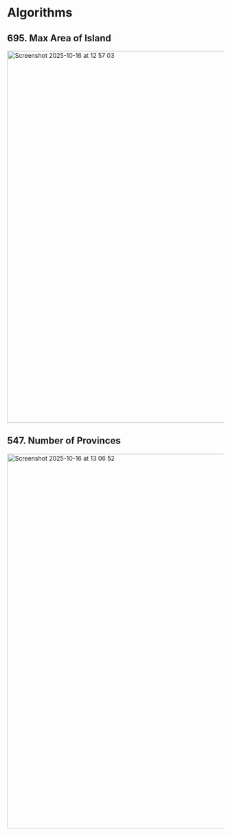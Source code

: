 # Algorithms
## 695. Max Area of Island
<img width="1914" height="864" alt="Screenshot 2025-10-16 at 12 57 03" src="https://github.com/user-attachments/assets/16dd62ff-366c-4c5a-95a8-3d7d3110dd2c" />

## 547. Number of Provinces
<img width="1911" height="871" alt="Screenshot 2025-10-16 at 13 06 52" src="https://github.com/user-attachments/assets/9a444383-7320-4362-ac67-b850ad04e49e" />
